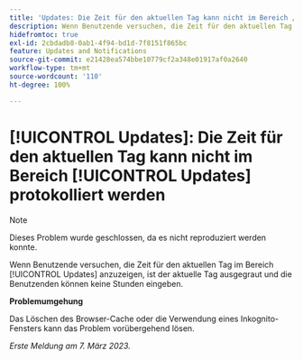 ```yaml
---
title: 'Updates: Die Zeit für den aktuellen Tag kann nicht im Bereich „Updates“ protokolliert werden'
description: Wenn Benutzende versuchen, die Zeit für den aktuellen Tag im Bereich „Updates“ anzuzeigen, ist der aktuelle Tag ausgegraut und die Benutzenden können keine Stunden eingeben.
hidefromtoc: true
exl-id: 2cbdadb8-0ab1-4f94-bd1d-7f8151f865bc
feature: Updates and Notifications
source-git-commit: e21428ea574bbe10779cf2a348e01917af0a2640
workflow-type: tm+mt
source-wordcount: '110'
ht-degree: 100%

---
```


# [!UICONTROL Updates]: Die Zeit für den aktuellen Tag kann nicht im Bereich [!UICONTROL Updates] protokolliert werden

>[!NOTE]
>
>Dieses Problem wurde geschlossen, da es nicht reproduziert werden konnte.

Wenn Benutzende versuchen, die Zeit für den aktuellen Tag im Bereich [!UICONTROL Updates] anzuzeigen, ist der aktuelle Tag ausgegraut und die Benutzenden können keine Stunden eingeben.

**Problemumgehung**

Das Löschen des Browser-Cache oder die Verwendung eines Inkognito-Fensters kann das Problem vorübergehend lösen.

_Erste Meldung am 7. März 2023._
